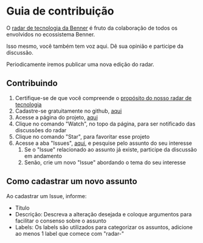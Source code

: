 # Guia de contribuição

O [radar de tecnologia da Benner](https://dev.benner.com.br/radar/) é fruto da colaboração de todos os envolvidos no ecossistema Benner.

Isso mesmo, você também tem voz aqui. Dê sua opinião e participe da discussão.

Periodicamente iremos publicar uma nova edição do radar.


## Contribuindo

1. Certifique-se de que você compreende o [propósito do nosso radar de tecnologia](https://dev.benner.com.br/radar/)
2. Cadastre-se gratuitamente no github, [aqui](https://github.com/join)
3. Acesse a página do projeto, [aqui](https://github.com/benner-sistemas/technology-radar)
4. Clique no comando "Watch", no topo da página, para ser notificado das discussões do radar
5. Clique no comando "Star", para favoritar esse projeto
6. Acesse a aba "Issues", [aqui](https://github.com/benner-sistemas/technology-radar/issues), e pesquise pelo assunto do seu interesse
   1. Se o "Issue" relacionado ao assunto já existe, participe da discussão em andamento
   2. Senão, crie um novo "Issue" abordando o tema do seu interesse


## Como cadastrar um novo assunto

Ao cadastrar um Issue, informe:
- Título
- Descrição: Descreva a alteração desejada e coloque argumentos para facilitar o consenso sobre o assunto
- Labels: Os labels são utilizados para categorizar os assuntos, adicione ao menos 1 label que comece com "radar-"
